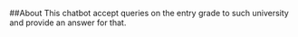 ##About
This chatbot accept queries on the entry grade to such university and provide an answer for that.
